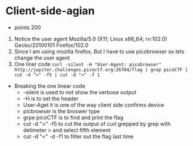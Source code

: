 # Client-side-agian
* points 200
1. Notice the user agent Mozilla/5.0 (X11; Linux x86_64; rv:102.0) Gecko/20100101 Firefox/102.0 
2. Since I am using mozilla firefox, But I have to use picobrowser so lets change the user agent
3. One liner code
`curl -silent -H "User-Agent: picobrowser"  http://jupiter.challenges.picoctf.org:26704/flag | grep picoCTF | cut -d ">" -f5 | cut -d "<" -f 1`

* Breaking the one linear code
    * -silent is used to not show the verbose output
    * -H is to set the header
    * User-Aget it is one of the way client side confirms device
    * picbrowser is the broswer type
    * grpe picoCTF is to find and print the flag
    * cut -d ">" -f5 to cut the output of curl grepped by grep with delimeter > and select fifth element
    * cut -d "<" -d -f1 to filter out the flag last time 
